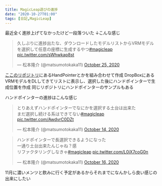 ```yaml
---
title: MagicLeap遊びの進捗
date: "2020-10-27T01:00"
tags: [日記,MagicLeap]
---
```


最近全く進捗上げてなかったけど一段落ついた
↓こんな感じ
<blockquote class="twitter-tweet"><p lang="ja" dir="ltr">久しぶりに進捗出たな、ダウンロードしたモデルリストからVRMモデルを選択して任意の座標に生成するやつ<a href="https://twitter.com/hashtag/magicleap?src=hash&amp;ref_src=twsrc%5Etfw">#magicleap</a> <a href="https://t.co/sWhwkap8st">pic.twitter.com/sWhwkap8st</a></p>&mdash; 松本隆介 (@matsumotokaka11) <a href="https://twitter.com/matsumotokaka11/status/1320379641547292672?ref_src=twsrc%5Etfw">October 25, 2020</a></blockquote>

[ここのリポジトリ](https://github.com/RyusukeMatsumoto7C9-B-2/MagicLeap-SandBox)にあるHandPointerとかを組み合わせて作成
DropBoxにあるVRMモデルをDLしてきてリストに表示し、選択した後にハンドポインターで生成位置を作成
同じリポジトリにハンドポインターのサンプルもある

ハンドポインターの進捗はこんな感じ

<blockquote class="twitter-tweet"><p lang="ja" dir="ltr">とりあえずハンドポインターでなにかを選択する土台は出来た<br>まだ選択し続ける系はできてない<a href="https://twitter.com/hashtag/magicleap?src=hash&amp;ref_src=twsrc%5Etfw">#magicleap</a> <a href="https://t.co/AwdvrC0DZt">pic.twitter.com/AwdvrC0DZt</a></p>&mdash; 松本隆介 (@matsumotokaka11) <a href="https://twitter.com/matsumotokaka11/status/1316425656352280578?ref_src=twsrc%5Etfw">October 14, 2020</a></blockquote>

<blockquote class="twitter-tweet"><p lang="ja" dir="ltr">ハンドポインターで長選択できるようになった<br>一通り土台出来たんじゃね？感<br>リファクタリングしなきゃ<a href="https://twitter.com/hashtag/magicleap?src=hash&amp;ref_src=twsrc%5Etfw">#magicleap</a> <a href="https://t.co/L0iX7coG0n">pic.twitter.com/L0iX7coG0n</a></p>&mdash; 松本隆介 (@matsumotokaka11) <a href="https://twitter.com/matsumotokaka11/status/1317068172017639425?ref_src=twsrc%5Etfw">October 16, 2020</a></blockquote>


11月に濃いメンツと飲みに行く予定があるからそれまでになんかしら良い感じの出来にしたい

